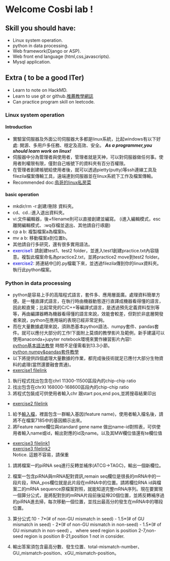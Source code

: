 # Welcome Cosbi lab !

## Skill you should have:
- Linux system operation.
- python in data processing.
- Web framework(Django or ASP).
- Web front end language (html,css,javascripts).
- Mysql application.
## Extra ( to be a good ITer)
- Learn to note on HackMD.
- Learn to use git or github.[推薦教學網誌](http://blog.gogojimmy.net/2012/01/17/how-to-use-git-1-git-basic/)
- Can practice program skill on leetcode.
### Linux system operation
#### Introduction
- 實驗室伺服器及外面公司伺服器大多都是linux系統，比起windows有以下好處:
開源、多用戶多任務、穩定及高效、安全。
___As a programmer,you should learn work on linux!___
- 伺服器中分為管理者與使用者，管理者就是天神，可以對伺服器做任何事。使用者則權限有限，僅對自己帳號下的資料夾有百分百權限。
- 在管理者創建帳號給使用者後，就可以透過pietty(putty)等ssh連線工具及filezila檔案傳輸工具，遠端連到伺服器並在linux系統下工作及檔案傳輸。
- Recommended doc:[鳥哥的linux私房菜](http://linux.vbird.org/)
#### basic operation
- mkdir/rm -r:創建/刪除 資料夾。
- cd、cd..:進入退出資料夾。
- vi:文件編輯器，後+filename則可以直接創建並編寫。
(i進入編輯模式，esc離開編輯模式、:wq存檔並退出、其他請自行琢磨)
- cp a b: 複製檔案a為檔案b。
- mv a b: 移動檔案a到位置b。
- 其他請自行多研究，還有很多實用語法。
- <font color='#0000dd'>exercise1</font>:
請創建test1、test2 folder，並進入test1創建practice.txt內容隨意。複製此檔案命名為practice2.txt，並將practice2 move到test2 folder。
- <font color='#0000dd'>exercise2</font>:
將連結中[]的.py檔載下來，並透過filezila傳到你的linux資料夾。執行此python檔案。

### Python in data processing
- python是容易上手的高階程式語言，套件多、應用層面廣。處理資料簡單方便。是一種直譯式語言，在執行時由機器動態逐行直譯成機器看得懂的語言，因此較直覺；比起常見的C/C++等編譯式語言，是透過預先定義資料型別等等，再由編譯器轉為機器看得懂的語言來說，效能會較差，但對於非底層開發者來說，python在應用端的表現已經非常足夠。
- 而在大量數據處理來說，須熟悉基本python語法、numpy套件、pandas套件。就可以應付大部分的工作!下面附上莫煩的教學影片及範例，新手建議可以使用anaconda+jupyter notebook環境來實作練習影片內容!:<br />
[python基本語法教學](https://morvanzhou.github.io/tutorials/python-basic/basic/) 時間不足僅需看到13.3小節。<br />
[python numpy&pandas套件教學](https://morvanzhou.github.io/tutorials/data-manipulation/np-pd/)
- 以下將提供四個處理大量數據的作業，都完成後技術就足已應付大部分生物資料的處理(當然還要融會貫通)。
- [exercise1 filelink](https://drive.google.com/file/d/1EzioIk9BDTVrimi0Vs6f0K-f8GJXM9E4/view?usp=sharing)<br />
1. 執行程式找出包含在chrI 11300-11500區段內的chip-chip ratio<br />
2. 找出包含在chrXI 168000-168600區段內的chip-chip ratio<br />
3. 將程式包裝成可供使用者輸入chr 跟start pos,end pos,並將搜尋結果印出<br />
- [exercise2 filelink](https://drive.google.com/file/d/1HOhuA-f3UB8wYcFdcfp5Pnb9hIeSkLDc/view?usp=sharing)<br />
1. 給予[輸入檔](https://drive.google.com/file/d/1PQw64uJRBR_DhHXFeP-FviEP1YoWDp7b/view?usp=sharing)，裡面包含一群輸入基因(feature name)，使用者輸入檔名後，請將不在檔案7185中的基因顯示出來。
2. 將Feature name欄位與standard gene name 做出name-id對照表，可供使用者輸入name或id，輸出對應的id及name。以及其MW欄位值還有te欄位值<br />

- [exercise3 filelink1](https://drive.google.com/file/d/1rG6Zxgwa19EzkKdNHDGvZk9HkFYbAJAW/view?usp=sharing)<br />
[exercise3 filelink2](https://drive.google.com/file/d/1YT7ONUzKMRNBBys-RSHbqkJYCP6fKQ7A/view?usp=sharing)<br />
Notice. 這題不容易，請保重
1. 請將檔案一的piRNA seq進行反轉並補序(ATCG->TAGC)，輸出一個新欄位。
2. 檔案一包含piRNA與mRNA配對資訊,remain seq欄位是很長的mRNA中的一段片段，RNA_pos欄位就是此片段在mRNA中的位置。請將欄位RNA id與檔案二的mRNA sequence原檔案對照，就能知道完整mRNA序列。現在要實現一個算分公式，是將配對到的mRNA片段前後延伸20個位置，並將反轉補序過的piRNA進去掃，每次移動一個位置，並找出最高分的發生在mRNA中的哪段位置。
3. 算分公式:10 - 7*(# of non-GU mismatch in seed) - 1.5*(# of GU
mismatch in seed) - 2*(# of non-GU mismatch in non-seed) - 1.5*(# of
GU mismatch in non-seed) 。
where seed region is position 2-7,non-seed region is position 8-21,position 1 not in consider.

4. 輸出答案須包含最高分數、發生位置、total-mismatch-number、GU_mismatch-position、xGU_mismatch-position。

